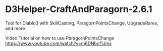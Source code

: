 # D3Helper-CraftAndParagorn-2.6.1
Tool for Diablo3 with SkillCasting, ParagornPointsChange, UpgradeRares, and more

Video Tutorial on how to use ParagornPointsChange
https://www.youtube.com/watch?v=m6DNbcf1Jms
